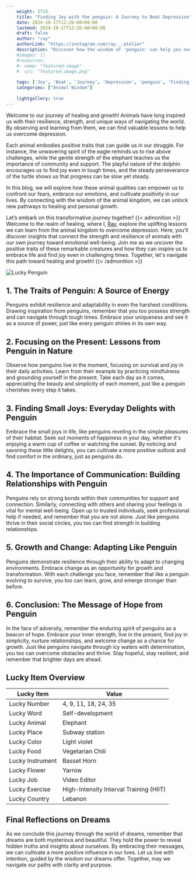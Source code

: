 ```yaml
---
    weight: 2715
    title: "Finding Joy with the penguin: A Journey to Beat Depression"  # Assuming 'title' column exists
    date: 2024-10-17T12:26:00+08:00
    lastmod: 2024-10-17T12:26:00+08:00
    draft: false
    author: "ray"
    authorLink: "https://instagram.com/ray._.atelier"
    description: "Discover how the wisdom of 'penguin' can help you overcome depression and find joy in your life journey."
    #images: []
    #resources:
    #- name: "featured-image"
    #  src: "featured-image.png"
    
    tags: ['Joy', 'Beat', 'Journey', 'Depression', 'penguin', 'Finding']
    categories: ["Animal Wisdom"]
    
    lightgallery: true
---
```

    
Welcome to our journey of healing and growth! Animals have long inspired us with their resilience, strength, and unique ways of navigating the world. By observing and learning from them, we can find valuable lessons to help us overcome depression.

Each animal embodies positive traits that can guide us in our struggle. For instance, the unwavering spirit of the eagle reminds us to rise above challenges, while the gentle strength of the elephant teaches us the importance of community and support. The playful nature of the dolphin encourages us to find joy even in tough times, and the steady perseverance of the turtle shows us that progress can be slow yet steady.

In this blog, we will explore how these animal qualities can empower us to confront our fears, embrace our emotions, and cultivate positivity in our lives. By connecting with the wisdom of the animal kingdom, we can unlock new pathways to healing and personal growth.

Let’s embark on this transformative journey together!
{{< admonition >}}
Welcome to the realm of healing, where I, [Ray](https://instagram.com/ray._.atelier), explore the uplifting lessons we can learn from the animal kingdom to overcome depression. Here, you’ll discover insights that connect the strength and resilience of animals with our own journey toward emotional well-being. Join me as we uncover the positive traits of these remarkable creatures and how they can inspire us to embrace life and find joy even in challenging times. Together, let's navigate this path toward healing and growth!
{{< /admonition >}}

![Lucky Penguin](https://cdn.pixabay.com/photo/2024/09/07/02/34/penguins-9028827_1280.jpg "Lucky Penguin")

## 1. The Traits of Penguin: A Source of Energy
Penguins exhibit resilience and adaptability in even the harshest conditions. Drawing inspiration from penguins, remember that you too possess strength and can navigate through tough times. Embrace your uniqueness and see it as a source of power, just like every penguin shines in its own way.

## 2. Focusing on the Present: Lessons from Penguin in Nature
Observe how penguins live in the moment, focusing on survival and joy in their daily activities. Learn from their example by practicing mindfulness and grounding yourself in the present. Take each day as it comes, appreciating the beauty and simplicity of each moment, just like a penguin cherishes every step it takes.

## 3. Finding Small Joys: Everyday Delights with Penguin
Embrace the small joys in life, like penguins reveling in the simple pleasures of their habitat. Seek out moments of happiness in your day, whether it's enjoying a warm cup of coffee or watching the sunset. By noticing and savoring these little delights, you can cultivate a more positive outlook and find comfort in the ordinary, just as penguins do.

## 4. The Importance of Communication: Building Relationships with Penguin
Penguins rely on strong bonds within their communities for support and connection. Similarly, connecting with others and sharing your feelings is vital for mental well-being. Open up to trusted individuals, seek professional help if needed, and remember that you are not alone. Just like penguins thrive in their social circles, you too can find strength in building relationships.

## 5. Growth and Change: Adapting Like Penguin
Penguins demonstrate resilience through their ability to adapt to changing environments. Embrace change as an opportunity for growth and transformation. With each challenge you face, remember that like a penguin evolving to survive, you too can learn, grow, and emerge stronger than before.

## 6. Conclusion: The Message of Hope from Penguin
In the face of adversity, remember the enduring spirit of penguins as a beacon of hope. Embrace your inner strength, live in the present, find joy in simplicity, nurture relationships, and welcome change as a chance for growth. Just like penguins navigate through icy waters with determination, you too can overcome obstacles and thrive. Stay hopeful, stay resilient, and remember that brighter days are ahead.


## Lucky Item Overview
| Lucky Item          | Value              |
|---------------|--------------------|
| Lucky Number        | 4, 9, 11, 18, 24, 35  |
| Lucky Word          | Self-development |
| Lucky Animal        | Elephant |
| Lucky Place         | Subway station     |
| Lucky Color         | Light violet     |
| Lucky Food          | Vegetarian Chili      |
| Lucky Instrument    | Basset Horn |
| Lucky Flower        | Yarrow    |
| Lucky Job           | Video Editor       |
| Lucky Exercise      | High-Intensity Interval Training (HIIT)  |
| Lucky Country       | Lebanon    |


##  Final Reflections on Dreams

As we conclude this journey through the world of dreams, remember that dreams are both mysterious and beautiful. They hold the power to reveal hidden truths and insights about ourselves. By embracing their messages, we can cultivate a more positive influence in our lives. Let us live with intention, guided by the wisdom our dreams offer. Together, may we navigate our paths with clarity and purpose.

